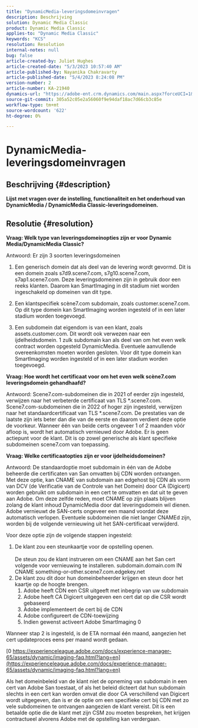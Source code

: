```yaml
---
title: "DynamicMedia-leveringsdomeinvragen"
description: Beschrijving
solution: Dynamic Media Classic
product: Dynamic Media Classic
applies-to: "Dynamic Media Classic"
keywords: "KCS"
resolution: Resolution
internal-notes: null
bug: false
article-created-by: Juliet Hughes
article-created-date: "5/3/2023 10:57:40 AM"
article-published-by: Nayanika Chakravarty
article-published-date: "5/4/2023 8:24:08 PM"
version-number: 2
article-number: KA-21940
dynamics-url: "https://adobe-ent.crm.dynamics.com/main.aspx?forceUCI=1&pagetype=entityrecord&etn=knowledgearticle&id=0921494c-a1e9-ed11-a7c6-6045bd006079"
source-git-commit: 305a52c05e2a56060f9e94daf18ac7d66cb3c85e
workflow-type: tm+mt
source-wordcount: '622'
ht-degree: 0%

---
```


# DynamicMedia-leveringsdomeinvragen

## Beschrijving {#description}


<b>Lijst met vragen over de instelling, functionaliteit en het onderhoud van DynamicMedia / DynamicMedia Classic-leveringsdomeinen.</b>


## Resolutie {#resolution}


<b>Vraag: Welk type van leveringsdomeinopties zijn er voor Dynamic Media/DynamicMedia Classic?</b>

Antwoord: Er zijn 3 soorten leveringsdomeinen

1) Een generisch domein dat als deel van de levering wordt gevormd. Dit is een domein zoals s7d9.scene7.com, s7g10.scene7.com, s7ap1.scene7.com.
Deze leveringsdomeinen zijn in gebruik door een reeks klanten. Daarom kan SmartImaging in dit stadium niet worden ingeschakeld op domeinen van dit type.

2) Een klantspecifiek scène7.com subdomain, zoals customer.scene7.com. Op dit type domein kan SmartImaging worden ingesteld of in een later stadium worden toegevoegd.

3) Een subdomein dat eigendom is van een klant, zoals assets.customer.com. Dit wordt ook verwezen naar een ijdelheidsdomein. 1 zulk subdomain kan als deel van om het even welk contract worden opgesteld DynamicMedia. Eventuele aanvullende overeenkomsten moeten worden gesloten. Voor dit type domein kan SmartImaging worden ingesteld of in een later stadium worden toegevoegd.

<b>Vraag: Hoe wordt het certificaat voor om het even welk scène7.com leveringsdomein gehandhaafd?</b>

Antwoord: Scene7.com-subdomeinen die in 2021 of eerder zijn ingesteld, verwijzen naar het verbeterde certificaat van TLS \*.scene7.com. Scene7.com-subdomeinen die in 2022 of hoger zijn ingesteld, verwijzen naar het standaardcertificaat van TLS \*.scene7.com. De prestaties van de laatste zijn iets beter dan die van de eerste en daarom verdient deze optie de voorkeur. Wanneer één van beide certs ongeveer 1 of 2 maanden vóór afloop is, wordt het automatisch vernieuwd door Adobe. Er is geen actiepunt voor de klant. Dit is op zowel generische als klant specifieke subdomeinen scene7.com van toepassing.

<b>Vraag: Welke certificaatopties zijn er voor ijdelheidsdomeinen?</b>

Antwoord: De standaardoptie moet subdomain in één van de Adobe beheerde die certificaten van San omvatten bij CDN worden ontvangen. Met deze optie, kan CNAME van subdomain aan edgehost bij CDN als vorm van DCV (de Verificatie van de Controle van het Domein) door CA (Digicert) worden gebruikt om subdomain in een cert te omvatten en dat uit te geven aan Adobe. Om deze zelfde reden, moet CNAME op zijn plaats blijven zolang de klant inhoud DynamicMedia door dat leveringsdomein wil dienen. Adobe vernieuwt de SAN-certs ongeveer een maand voordat deze automatisch verlopen. Eventuele subdomeinen die niet langer CNAMEd zijn, worden bij de volgende vernieuwing uit het SAN-certificaat verwijderd.

Voor deze optie zijn de volgende stappen ingesteld:

1. De klant zou een steunkaartje voor de opstelling openen.<br><br>    De steun zou de klant instrueren om een CNAME aan het San cert volgende voor vernieuwing te installeren.
subdomain.domain.com IN CNAME something-or-other.scene7.com.edgekey.net
2. De klant zou dit door hun domeinbeheerder krijgen en steun door het kaartje op de hoogte brengen.
   1. Adobe heeft CDN een CSR uitgeeft met inbegrip van uw subdomain
   2. Adobe heeft CA Digicert uitgegeven een cert dat op die CSR wordt gebaseerd
   3. Adobe implementeert de cert bij de CDN
   4. Adobe configureert de CDN-toewijzing
   5. Indien gewenst activeert Adobe SmartImaging 0


Wanneer stap 2 is ingesteld, is de ETA normaal één maand, aangezien het cert updateproces eens per maand wordt gedaan.

[0 https://experienceleague.adobe.com/docs/experience-manager-65/assets/dynamic/imaging-faq.html?lang=en](https://experienceleague.adobe.com/docs/experience-manager-65/assets/dynamic/imaging-faq.html?lang=en)

Als het domeinbeleid van de klant niet de opneming van subdomain in een cert van Adobe San toestaat, of als het beleid dicteert dat hun subdomain slechts in een cert kan worden omvat die door CA verschillend van Digicert wordt uitgegeven, dan is er de optie om een specifieke cert bij CDN met zo vele subdomeinen te ontvangen aangezien de klant vereist. Dit is een betaalde optie die de klant met zijn CSM zou moeten bespreken, het krijgen contractueel alvorens Adobe met de opstelling kan verdergaan.
